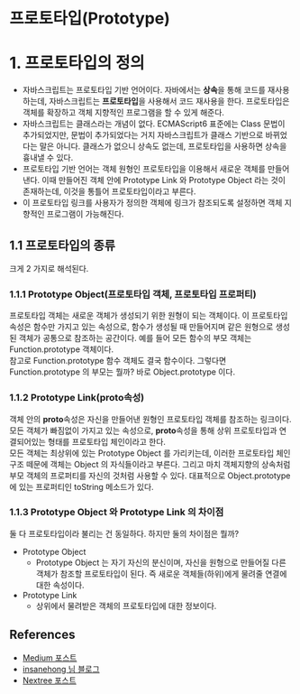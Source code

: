 # 프로토타입(Prototype)

# 1. 프로토타입의 정의

- 자바스크립트는 프로토타입 기반 언어이다. 자바에서는 **상속**을 통해 코드를 재사용하는데, 자바스크립트는 **프로토타입**을 사용해서 코드 재사용을 한다. 프로토타입은 객체를 확장하고 객체 지향적인 프로그램을 할 수 있게 해준다.
- 자바스크립트는 클래스라는 개념이 없다. ECMAScript6 표준에는 Class 문법이 추가되었지만, 문법이 추가되었다는 거지 자바스크립트가 클래스 기반으로 바뀌었다는 말은 아니다. 클래스가 없으니 상속도 없는데, 프로토타입을 사용하면 상속을 흉내낼 수 있다.
- 프로토타입 기반 언어는 객체 원형인 프로토타입을 이용해서 새로운 객체를 만들어낸다. 이때 만들어진 객체 안에 Prototype Link 와 Prototype Object 라는 것이 존재하는데, 이것을 통틀어 프로토타입이라고 부른다.
- 이 프로토타입 링크를 사용자가 정의한 객체에 링크가 참조되도록 설정하면 객체 지향적인 프로그램이 가능해진다.

## 1.1 프로토타입의 종류

크게 2 가지로 해석된다.

### 1.1.1 Prototype Object(프로토타입 객체, 프로토타입 프로퍼티)

프로토타입 객체는 새로운 객체가 생성되기 위한 원형이 되는 객체이다. 이 프로토타입 속성은 함수만 가지고 있는 속성으로, 함수가 생성될 때 만들어지며 같은 원형으로 생성된 객체가 공통으로 참조하는 공간이다. 예를 들어 모든 함수의 부모 객체는 Function.prototype 객체이다.  
참고로 Function.prototype 함수 객체도 결국 함수이다. 그렇다면 Function.prototype 의 부모는 뭘까? 바로 Object.prototype 이다.

### 1.1.2 Prototype Link(**proto**속성)

객체 안의 **proto**속성은 자신을 만들어낸 원형인 프로토타입 객체를 참조하는 링크이다. 모든 객체가 빠짐없이 가지고 있는 속성으로, **proto**속성을 통해 상위 프로토타입과 연결되어있는 형태를 프로토타입 체인이라고 한다.  
모든 객체는 최상위에 있는 Prototype Object 를 가리키는데, 이러한 프로토타입 체인 구조 떼문에 객체는 Object 의 자식들이라고 부른다. 그리고 마치 객체지향의 상속처럼 부모 객체의 프로퍼티를 자신의 것처럼 사용할 수 있다. 대표적으로 Object.prototype 에 있는 프로퍼티인 toString 메소드가 있다.

### 1.1.3 Prototype Object 와 Prototype Link 의 차이점

둘 다 프로토타입이라 불리는 건 동일하다. 하지만 둘의 차이점은 뭘까?

- Prototype Object
  - Prototype Object 는 자기 자신의 분신이며, 자신을 원형으로 만들어질 다른 객체가 참조할 프로토타입이 된다. 즉 새로운 객체들(하위)에게 물려줄 연결에 대한 속성이다.
- Prototype Link
  - 상위에서 물려받은 객체의 프로토타입에 대한 정보이다.

## References

- [Medium 포스트](https://medium.com/@bluesh55/javascript-prototype-%EC%9D%B4%ED%95%B4%ED%95%98%EA%B8%B0-f8e67c286b67)
- [insanehong 님 블로그](http://insanehong.kr/post/javascript-prototype/)
- [Nextree 포스트](http://www.nextree.co.kr/p7323/)
